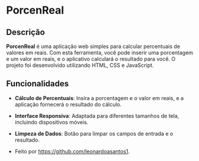 # PorcenReal

## Descrição

**PorcenReal** é uma aplicação web simples para calcular percentuais de valores em reais. Com esta ferramenta, você pode inserir uma porcentagem e um valor em reais, e o aplicativo calculará o resultado para você. O projeto foi desenvolvido utilizando HTML, CSS e JavaScript.

## Funcionalidades

- **Cálculo de Percentuais**: Insira a porcentagem e o valor em reais, e a aplicação fornecerá o resultado do cálculo.
- **Interface Responsiva**: Adaptada para diferentes tamanhos de tela, incluindo dispositivos móveis.
- **Limpeza de Dados**: Botão para limpar os campos de entrada e o resultado.

- Feito por https://github.com/leonardoasantos1.
